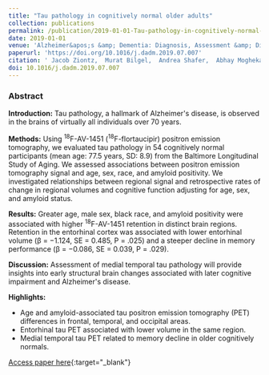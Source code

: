 ```yaml
---
title: "Tau pathology in cognitively normal older adults"
collection: publications
permalink: /publication/2019-01-01-Tau-pathology-in-cognitively-normal-older-adults
date: 2019-01-01
venue: 'Alzheimer&apos;s &amp; Dementia: Diagnosis, Assessment &amp; Disease Monitoring'
paperurl: 'https://doi.org/10.1016/j.dadm.2019.07.007'
citation: ' Jacob Ziontz,  Murat Bilgel,  Andrea Shafer,  Abhay Moghekar,  Wendy Elkins,  Jessica Helphrey,  Gabriela Gomez,  Danielle June,  Michael McDonald,  Robert Dannals,  Babak Azad,  Luigi Ferrucci,  Dean Wong,  Susan Resnick, &quot;Tau pathology in cognitively normal older adults.&quot; Alzheimer&apos;s &amp; Dementia: Diagnosis, Assessment &amp; Disease Monitoring, 2019.'
doi: 10.1016/j.dadm.2019.07.007
---
```


### Abstract

**Introduction:** Tau pathology, a hallmark of Alzheimer's disease, is observed in the brains of virtually all individuals over 70 years.

**Methods:** Using <sup>18</sup>F-AV-1451 (<sup>18</sup>F-flortaucipir) positron emission tomography, we evaluated tau pathology in 54 cognitively normal participants (mean age: 77.5 years, SD: 8.9) from the Baltimore Longitudinal Study of Aging. We assessed associations between positron emission tomography signal and age, sex, race, and amyloid positivity. We investigated relationships between regional signal and retrospective rates of change in regional volumes and cognitive function adjusting for age, sex, and amyloid status.

**Results:** Greater age, male sex, black race, and amyloid positivity were associated with higher <sup>18</sup>F-AV-1451 retention in distinct brain regions. Retention in the entorhinal cortex was associated with lower entorhinal volume (β = −1.124, SE = 0.485, P = .025) and a steeper decline in memory performance (β = −0.086, SE = 0.039, P = .029).

**Discussion:** Assessment of medial temporal tau pathology will provide insights into early structural brain changes associated with later cognitive impairment and Alzheimer's disease.

**Highlights:**
- Age and amyloid-associated tau positron emission tomography (PET) differences in frontal, temporal, and occipital areas.
- Entorhinal tau PET associated with lower volume in the same region.
- Medial temporal tau PET related to memory decline in older cognitively normals.

[Access paper here](https://doi.org/10.1016/j.dadm.2019.07.007){:target="_blank"}

